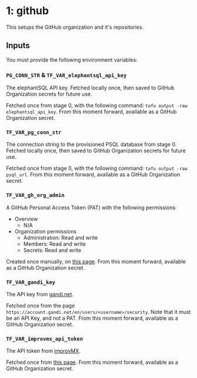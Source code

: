 # 1: github

This setups the GitHub organization and it's repositories.

## Inputs

You must provide the following environment variables:

### `PG_CONN_STR` & `TF_VAR_elephantsql_api_key`

The elephantSQL API key. Fetched locally once, then saved to GitHub Organization
 secrets for future use.

Fetched once from stage 0, with the following command: `tofu output -raw elephantsql_api_key`.
From this moment forward, available as a GitHub Organization secret.

### `TF_VAR_pg_conn_str`

The connection string to the provisioned PSQL database from stage 0. Fetched
 locally once, then saved to GitHub Organization secrets for future use.

Fetched once from stage 0, with the following command: `tofu output -raw psql_url`.
From this moment forward, available as a GitHub Organization secret.

### `TF_VAR_gh_org_admin`

A GitHub Personal Access Token (PAT) with the following permissions:

- Overview
  - N/A
- Organization permissions
  - Administration: Read and write
  - Members: Read and write
  - Secrets: Read and write

Created once manually, on [this page](https://github.com/settings/tokens?type=beta).
From this moment forward, available as a GitHub Organization secret.

### `TF_VAR_gandi_key`

The API key from [gandi.net](https://gandi.net).

Fetched once from the page `https://account.gandi.net/en/users/<username>/security`.
 Note that it must be an API Key, and not a PAT.
 From this moment forward, available as a GitHub Organization secret.

### `TF_VAR_improvmx_api_token`

The API token from [improvMX](https://improvmx.com/).

Fetched once from [this page](https://app.improvmx.com/api). From this moment
 forward, available as a GitHub Organization secret.
